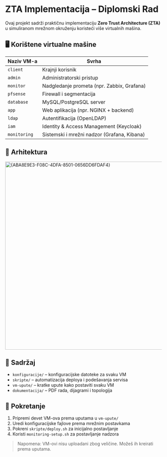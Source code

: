 # ZTA Implementacija – Diplomski Rad

Ovaj projekt sadrži praktičnu implementaciju **Zero Trust Architecture (ZTA)** u simuliranom mrežnom okruženju koristeći više virtualnih mašina.

## 🖥️ Korištene virtualne mašine

| Naziv VM-a    | Svrha                                      |
|---------------|---------------------------------------------|
| `client`      | Krajnji korisnik                            |
| `admin`       | Administratorski pristup                    |
| `monitor`     | Nadgledanje prometa (npr. Zabbix, Grafana)  |
| `pfsense`     | Firewall i segmentacija                     |
| `database`    | MySQL/PostgreSQL server                     |
| `app`         | Web aplikacija (npr. NGINX + backend)       |
| `ldap`        | Autentifikacija (OpenLDAP)                  |
| `iam`         | Identity & Access Management (Keycloak)     |
| `monitoring`  | Sistemski i mrežni nadzor (Grafana, Kibana) |

## 🧩 Arhitektura
<img width="1023" height="603" alt="{ABA8E9E3-F08C-4DFA-8501-0656DD6FDAF4}" src="https://github.com/user-attachments/assets/375a06c8-0468-4529-b200-d0161320adce" />


## 📁 Sadržaj

- `konfiguracije/` – konfiguracijske datoteke za svaku VM
- `skripte/` – automatizacija deploya i podešavanja servisa
- `vm-upute/` – kratke upute kako postaviti svaku VM
- `dokumentacija/` – PDF rada, dijagrami i topologija

## 🚀 Pokretanje

1. Pripremi devet VM-ova prema uputama u `vm-upute/`
2. Uredi konfiguracijske fajlove prema mrežnim postavkama
3. Pokreni `skripte/deploy.sh` za inicijalno postavljanje
4. Koristi `monitoring-setup.sh` za postavljanje nadzora

> Napomena: VM-ovi nisu uploadani zbog veličine. Možeš ih kreirati prema uputama.



